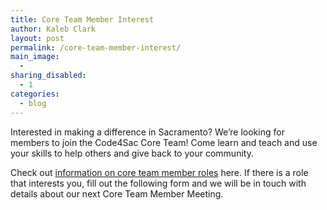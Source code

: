 ```yaml
---
title: Core Team Member Interest
author: Kaleb Clark
layout: post
permalink: /core-team-member-interest/
main_image:
  - 
sharing_disabled:
  - 1
categories:
  - blog
---
```

Interested in making a difference in Sacramento? We&#8217;re looking for members to join the Code4Sac Core Team! Come learn and teach and use your skills to help others and give back to your community.

Check out [information on core team member roles][1] here. If there is a role that interests you, fill out the following form and we will be in touch with details about our next Core Team Member Meeting.

 [1]: https://docs.google.com/a/codeforamerica.org/document/d/1oEB1CuzCHldxP_bzcvmcrmK0yAE1BzV2AGhtwtYKZVY/edit "information on core team member roles"